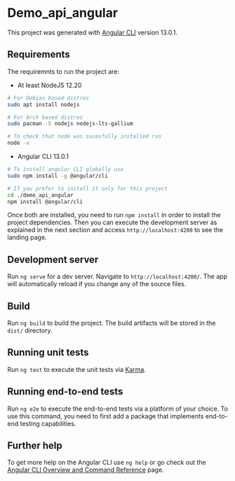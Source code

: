 # Demo_api_angular

This project was generated with [Angular CLI](https://github.com/angular/angular-cli) version 13.0.1.

## Requirements

The requiremnts to run the project are:

- At least NodeJS 12.20

```bash
# For Debian based distros
sudo apt install nodejs

# For Arch based distros
sudo pacman -S nodejs nodejs-lts-gallium

# To check that node was sucesfully installed run
node -v
```

- Angular CLI 13.0.1

```bash
# To install angular CLI globally use
sudo npm install -g @angular/cli

# If you prefer to install it only for this project
cd ./demo_api_angular
npm install @angular/cli
```

Once both are installed, you need to run `npm install` in order to install the project dependencies. Then you can execute the development server as explained in the next section and access `http://localhost:4200` to see the landing page.

## Development server

Run `ng serve` for a dev server. Navigate to `http://localhost:4200/`. The app will automatically reload if you change any of the source files.

## Build

Run `ng build` to build the project. The build artifacts will be stored in the `dist/` directory.

## Running unit tests

Run `ng test` to execute the unit tests via [Karma](https://karma-runner.github.io).

## Running end-to-end tests

Run `ng e2e` to execute the end-to-end tests via a platform of your choice. To use this command, you need to first add a package that implements end-to-end testing capabilities.

## Further help

To get more help on the Angular CLI use `ng help` or go check out the [Angular CLI Overview and Command Reference](https://angular.io/cli) page.
